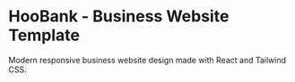 # HooBank - Business Website Template

Modern responsive business website design made with React and Tailwind CSS.
